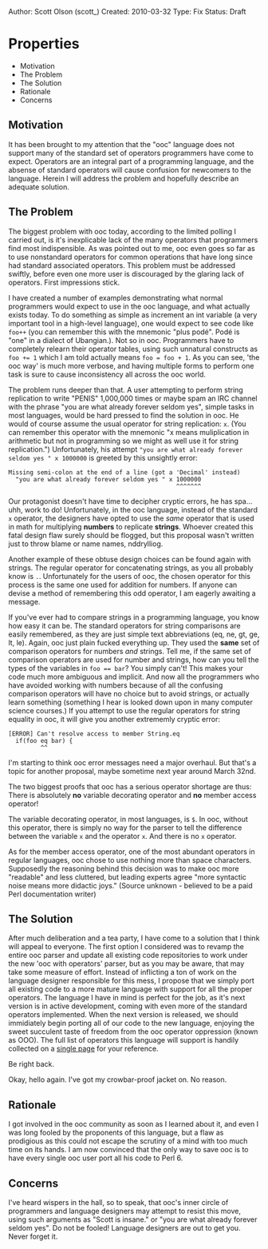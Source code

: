 Author:  Scott Olson (scott_)
Created: 2010-03-32
Type:    Fix
Status:  Draft

Properties
==========

  + Motivation
  + The Problem
  + The Solution
  + Rationale
  + Concerns


Motivation
----------

It has been brought to my attention that the "ooc" language does not
support many of the standard set of operators programmers have come to
expect. Operators are an integral part of a programming language, and
the absense of standard operators will cause confusion for newcomers
to the language. Herein I will address the problem and hopefully
describe an adequate solution.


The Problem
-----------

The biggest problem with ooc today, according to the limited polling I
carried out, is it's inexplicable lack of the many operators that
programmers find most indispensible. As was pointed out to me, ooc
even goes so far as to use nonstandard operators for common operations
that have long since had standard associated operators. This problem
must be addressed swiftly, before even one more user is discouraged by
the glaring lack of operators. First impressions stick.

I have created a number of examples demonstrating what normal
programmers would expect to use in the ooc language, and what actually
exists today. To do something as simple as increment an int variable
(a very important tool in a high-level language), one would expect to
see code like `foo++` (you can remember this with the mnemonic "plus
podé". Podé is "one" in a dialect of Ubangian.). Not so in
ooc. Programmers have to completely relearn their operator tables,
using such unnatural constructs as `foo += 1` which I am told actually
means `foo = foo + 1`. As you can see, 'the ooc way' is much more
verbose, and having multiple forms to perform one task is sure to
cause inconsistency all across the ooc world.

The problem runs deeper than that. A user attempting to perform string
replication to write "PENIS" 1,000,000 times or maybe spam an IRC
channel with the phrase "you are what already forever seldom yes",
simple tasks in most languages, would be hard pressed to find the
solution in ooc. He would of course assume the usual operator for
string replication: `x`. (You can remember this operator with the
mnemonic "x means muliplication in arithmetic but not in programming
so we might as well use it for string replication.") Unfortunately,
his attempt `"you are what already forever seldom yes " x 1000000` is
greeted by this unsightly error:

    Missing semi-colon at the end of a line (got a 'Decimal' instead)
      "you are what already forever seldom yes " x 1000000
                                                   ^^^^^^^

Our protagonist doesn't have time to decipher cryptic errors, he has
spa... uhh, work to do! Unfortunately, in the ooc language, instead of
the standard `x` operator, the designers have opted to use the *same*
operator that is used in math for multiplying **numbers** to replicate
**strings**. Whoever created this fatal design flaw surely should be
flogged, but this proposal wasn't written just to throw blame or name
names, nddrylliog.

Another example of these obtuse design choices can be found again with
strings. The regular operator for concatenating strings, as you all
probably know is `.`. Unfortunately for the users of ooc, the chosen
operator for this process is the same one used for addition for
numbers. If anyone can devise a method of remembering this odd
operator, I am eagerly awaiting a message.

If you've ever had to compare strings in a programming language, you
know how easy it can be. The standard operators for string comparisons
are easily remembered, as they are just simple text abbreviations (eq,
ne, gt, ge, lt, le). Again, ooc just plain fucked everything up. They
used the **same** set of comparison operators for numbers *and*
strings. Tell me, if the same set of comparison operators are used for
number and strings, how can you tell the types of the variables in
`foo == bar`? You simply can't! This makes your code much more
ambiguous and implicit. And now all the programmers who have avoided
working with numbers because of all the confusing comparison operators
will have no choice but to avoid strings, or actually learn something
(something I hear is looked down upon in many computer science
courses.) If you attempt to use the regular operators for string
equality in ooc, it will give you another extrememly cryptic error:

    [ERROR] Can't resolve access to member String.eq
      if(foo eq bar) {
             ^^

I'm starting to think ooc error messages need a major overhaul. But
that's a topic for another proposal, maybe sometime next year around
March 32nd.

The two biggest proofs that ooc has a serious operator shortage are
thus: There is absolutely **no** variable decorating operator and
**no** member access operator!

The variable decorating operator, in most languages, is `$`. In ooc,
without this operator, there is simply no way for the parser to tell
the difference between the variable `x` and the operator `x`. And
there is no `x` operator.

As for the member access operator, one of the most abundant operators
in regular languages, ooc chose to use nothing more than space
characters. Supposedly the reasoning behind this decision was to make
ooc more "readable" and less cluttered, but leading experts agree
"more syntactic noise means more didactic joys." (Source unknown -
believed to be a paid Perl documentation writer)


The Solution
------------

After much deliberation and a tea party, I have come to a solution
that I think will appeal to everyone. The first option I considered
was to revamp the entire ooc parser and update all existing code
repositories to work under the new 'ooc with operators' parser, but as
you may be aware, that may take some measure of effort. Instead of
inflicting a ton of work on the language designer responsible for this
mess, I propose that we simply port all existing code to a more mature
language with support for all the proper operators. The language I
have in mind is perfect for the job, as it's next version is in active
development, coming with even more of the standard operators
implemented. When the next version is released, we should immidiately
begin porting all of our code to the new language, enjoying the sweet
succulent taste of freedom from the ooc operator oppression (known as
OOO). The full list of operators this language will support is handily
collected on a
[single page](http://glyphic.s3.amazonaws.com/ozone/mark/periodic/Periodic%20Table%20of%20the%20Operators%20A4%20300dpi.jpg)
for your reference.

Be right back.

Okay, hello again. I've got my crowbar-proof jacket on. No reason.


Rationale
---------

I got involved in the ooc community as soon as I learned about it, and
even I was long fooled by the proponents of this language, but a flaw
as prodigious as this could not escape the scrutiny of a mind with too
much time on its hands. I am now convinced that the only way to save
ooc is to have every single ooc user port all his code to Perl 6.


Concerns
--------

I've heard wispers in the hall, so to speak, that ooc's inner circle
of programmers and language designers may attempt to resist this move,
using such arguments as "Scott is insane." or "you are what already
forever seldom yes". Do not be fooled! Language designers are out to
get you. Never forget it.
